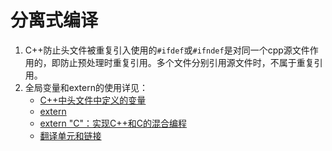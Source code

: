 # 分离式编译
1. C++防止头文件被重复引入使用的`#ifdef`或`#ifndef`是对同一个cpp源文件作用的，即防止预处理时重复引用。多个文件分别引用源文件时，不属于重复引用。
2. 全局变量和extern的使用详见：
   - [C++中头文件中定义的变量](https://blog.csdn.net/speargod/article/details/88854344)
   - [extern](https://learn.microsoft.com/zh-cn/cpp/cpp/extern-cpp?view=msvc-170)
   - [extern "C"：实现C++和C的混合编程](http://c.biancheng.net/view/8064.html)
   - [翻译单元和链接](https://learn.microsoft.com/zh-cn/cpp/cpp/program-and-linkage-cpp?view=msvc-170)

